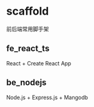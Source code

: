 # scaffold
前后端常用脚手架

## fe_react_ts
React + Create React App

## be_nodejs
Node.js + Express.js + Mangodb




